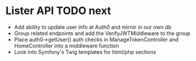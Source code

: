 # Lister API TODO next

- Add ability to update user info at Auth0 and mirror in our own db 
- Group related endpoints and add the VerifyJWTMiddleware to the group
- Place auth0->getUser() auth checks in ManageTokenController and HomeController into a middleware function 
- Look into Symfony's Twig templates for html/php sections
